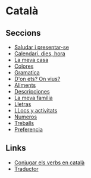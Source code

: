 <!-- ---
layout: home
title: Català
--- -->

# Català

## Seccions

- [Saludar i presentar-se](saludar-presentar-se.md)
- [Calendari, dies, hora](calendari-dies-hora.md)
- [La meva casa](casa.md)
- [Colores](colores.md)
- [Gramatica](gramatica.md)
- [D'on ets? On vius?](on-vius.md)
- [Aliments](menjar.md)
- [Descripciones](descripciones.md)
- [La meva familia](familia.md)
- [Lletras](lletras.md)
- [LLocs y activitats](llocs.md)
- [Numeros](numeros.md)
- [Treballs](treballs.md)
- [Preferencia](preferencias.md)

## Links

- [Conjugar els verbs en català](https://www.verbs.cat/ca/)
- [Traductor](https://www.softcatala.org/traductor/)